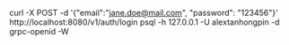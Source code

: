 curl -X POST -d '{"email":"jane.doe@mail.com", "password": "123456"}' http://localhost:8080/v1/auth/login
psql -h 127.0.0.1 -U alextanhongpin -d grpc-openid -W